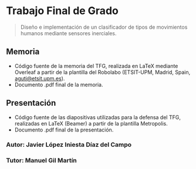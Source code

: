 
# Trabajo Final de Grado 
> Diseño e implementación de un clasificador de tipos de movimientos humanos mediante sensores inerciales.

## Memoria

- Código fuente de la memoria del TFG, realizada en LaTeX mediante Overleaf a partir de la plantilla del Robolabo (ETSIT-UPM, Madrid, Spain, aguti@etsit.upm.es).
- Documento .pdf final de la memoria.

## Presentación

- Código fuente de las diapositivas utilizadas para la defensa del TFG, realizadas en LaTeX (Beamer) a partir de la plantilla Metropolis. 
- Documento .pdf final de la presentación.
  

### Autor: Javier López Iniesta Díaz del Campo
### Tutor: Manuel Gil Martín
